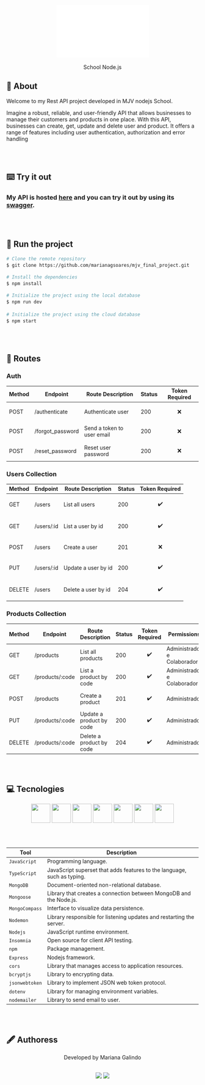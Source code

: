 <div align="center">    
   <img src="src/assets/logo.png">
   <p>School Node.js</p>
 </div>

## 📗 About
<p>Welcome to my Rest API project developed in MJV nodejs School.

Imagine a robust, reliable, and user-friendly API that allows businesses to manage their customers and products in one place.
With this API, businesses can create, get, update and delete user and product. It offers a range of features including user authentication, authorization and error handling</p>

<br></br>

## ⌨️ Try it out

### My API is hosted [here](https://mjv-final-project.onrender.com/) and you can try it out by using its [swagger](https://mjv-final-project.onrender.com/api-docs/).

<br></br>


## 📌 Run the project
```bash
# Clone the remote repository
$ git clone https://github.com/marianagsoares/mjv_final_project.git
```

```bash
# Install the dependencies
$ npm install
```

```bash
# Initialize the project using the local database
$ npm run dev

# Initialize the project using the cloud database
$ npm start
```
<br></br>

## 🔐 Routes

<p></p>
<p></p>

### Auth

| Method |    Endpoint    |     Route Description     | Status | Token Required |
| ------ | -------------  | --------------------------| ------ | ---------------| 
| POST    | /authenticate |  Authenticate user        |   200  | <p align="center">❌</p>| 
| POST    | /forgot_password | Send a token to user email |   200  | <p align="center">❌</p>| 
| POST   | /reset_password   | Reset user password        |   200  | <p align="center">❌</p>| 

<p></p>
<p></p>

### Users Collection

| Method |    Endpoint    |     Route Description     | Status | Token Required |
| ------ | -------------  | --------------------------| ------ | ---------------| 
| GET    | /users         |  List all users           |   200  | <p align="center">✔️</p>| 
| GET    | /users/:id     |  List a user by id        |   200  | <p align="center">✔️</p>| 
| POST   | /users         |  Create a user            |   201  | <p align="center">❌</p>| 
| PUT    | /users/:id     |  Update a user by id      |   200  | <p align="center">✔️</p>|  
| DELETE | /users         |  Delete a user by id      |   204  | <p align="center">✔️</p>|

<p></p>
<p></p>

### Products Collection

| Method |    Endpoint     |     Route Description     | Status | Token Required          | <p align="center">Permissions</p> |
| ------ | -------------   | --------------------------| ------ | ------------------------|-------------|
| GET    | /products       |  List all products        |   200  |<p align="center">✔️</p> | Administrador e Colaborador |
| GET    | /products/:code |  List a product by code   |   200  |<p align="center">✔️</p>  | Administrador e Colaborador|
| POST   | /products       |  Create a product         |   201  |<p align="center">✔️</p> | <p align="center">Administrador</p>|
| PUT    | /products/:code |  Update a product by code |   200  |<p align="center">✔️</p> | <p align="center">Administrador</p>|
| DELETE | /products/:code |  Delete a product by code |   204  |<p align="center">✔️</p> | <p align="center">Administrador</p>|

<br></br>

## 💻 Tecnologies
 <div align='center'>
     <img src="https://cdn.jsdelivr.net/gh/devicons/devicon/icons/javascript/javascript-original.svg" width="50" height="50"/>
      <img src="https://cdn.jsdelivr.net/gh/devicons/devicon/icons/typescript/typescript-plain.svg" width="50" height="50" />
      <img src="https://cdn.jsdelivr.net/gh/devicons/devicon/icons/mongodb/mongodb-plain-wordmark.svg" width="50" height="50">
      <img src="https://cdn.jsdelivr.net/gh/devicons/devicon/icons/express/express-original-wordmark.svg" width="50" height="50">
    <img src="https://cdn.jsdelivr.net/gh/devicons/devicon/icons/npm/npm-original-wordmark.svg" width="50" height="50">
    <img src="https://cdn.jsdelivr.net/gh/devicons/devicon/icons/git/git-original.svg" width="50" height="50">
    <img src="https://cdn.jsdelivr.net/gh/devicons/devicon/icons/github/github-original.svg" width="50" height="50"/>
 </div>

 <br></br>

| Tool           | Description                                                             |
| -------------- | ----------------------------------------------------------------------- |
| `JavaScript`   | Programming language.                                                   |
| `TypeScript`   | JavaScript superset that adds features to the language, such as typing. |
| `MongoDB`      | Document-oriented non-relational database.                              |
| `Mongoose`     | Library that creates a connection between MongoDB and the Node.js.      |
| `MongoCompass` | Interface to visualize data persistence.                                |
| `Nodemon`      | Library responsible for listening updates and restarting the server.    |
| `Nodejs`       | JavaScript runtime environment.                                         |
| `Insomnia`     | Open source for client API testing.                                     |
| `npm`          | Package management.                                                     |
| `Express`      | Nodejs framework.                                                       |
| `cors`         | Library that manages access to application resources.                   |
| `bcryptjs`     | Library to encrypting data.                                             |
| `jsonwebtoken` | Library to implement JSON web token protocol.                           |
| `dotenv`       | Library for managing environment variables.                             |
| `nodemailer`   | Library to send email to user.                                          |

<br></br>
## 🖋 Authoress
<p align="center">Developed by Mariana Galindo</p>
<div align="center">
   <br>
   <a href = "mailto:marianasoares.ti@gmail.com"><img src="https://img.shields.io/badge/-Gmail-%23333?style=for-the-badge&logo=gmail&logoColor=white"   target="_blank"></a>
   <a href="https://www.linkedin.com/in/mariana-galindo-391413220/" target="_blank"><img src="https://img.shields.io/badge/-LinkedIn-%230077B5?style=for-the-badge&logo=linkedin&logoColor=white" target="_blank"></a> 
 <br>
 </div>